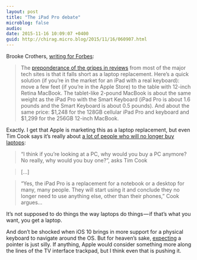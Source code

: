 ```yaml
---
layout: post
title: "The iPad Pro debate"
microblog: false
audio: 
date: 2015-11-16 10:09:07 +0400
guid: http://chirag.micro.blog/2015/11/16/060907.html
---
```

<p>Brooke Crothers, <a href="http://www.forbes.com/sites/brookecrothers/2015/11/15/ipad-pro-gripe-fest-vs-the-12-inch-retina-macbook/" target="_blank">writing for Forbes</a>:</p>
<blockquote>The <a href="http://www.foxnews.com/tech/2015/11/12/ipad-pro-review-roundup-inching-closer-to-laptop-replacement.html" target="_blank">preponderance of the gripes in reviews</a> from most of the major tech sites is that it falls short as a laptop replacement. Here’s a quick solution (if you’re in the market for an iPad with a real keyboard): move a few feet (if you’re in the Apple Store) to the table with 12-inch Retina MacBook. The tablet-like 2-pound MacBook is about the same weight as the iPad Pro with the Smart Keyboard (iPad Pro is about 1.6 pounds and the Smart Keyboard is about 0.5 pounds). And about the same price: $1,248 for the 128GB cellular iPad Pro and keyboard and $1,299 for the 256GB 12-inch MacBook.</blockquote>
<p>Exactly. I get that Apple is marketing this as a laptop replacement, but even Tim Cook says it’s really about <a href="http://www.telegraph.co.uk/technology/apple/11984806/Apples-Tim-Cook-declares-the-end-of-the-PC-and-hints-at-new-medical-product.html" target="_blank">a lot of people who will no longer buy laptops</a>:</p>
<blockquote>“I think if you’re looking at a PC, why would you buy a PC anymore? No really, why would you buy one?”, asks Tim Cook</blockquote>
<blockquote>[…]</blockquote>
<blockquote>“Yes, the iPad Pro is a replacement for a notebook or a desktop for many, many people. They will start using it and conclude they no longer need to use anything else, other than their phones,” Cook argues…</blockquote>
<p>It’s not supposed to do things the way laptops do things — if that’s what you want, you get a laptop.</p>
<p>And don’t be shocked when iOS 10 brings in more support for a physical keyboard to navigate around the OS. But for heaven’s sake, <a href="http://www.gizmag.com/ipad-pro-review-initial/40395/" target="_blank">expecting</a> a pointer is just silly. If anything, Apple would consider something more along the lines of the TV interface trackpad, but I think even that is pushing it.</p>

